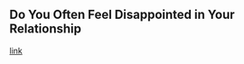 ## Do You Often Feel Disappointed in Your Relationship

[link](https://www.psychologytoday.com/intl/blog/fulfillment-any-age/202101/do-you-often-feel-disappointed-in-your-relationship)
